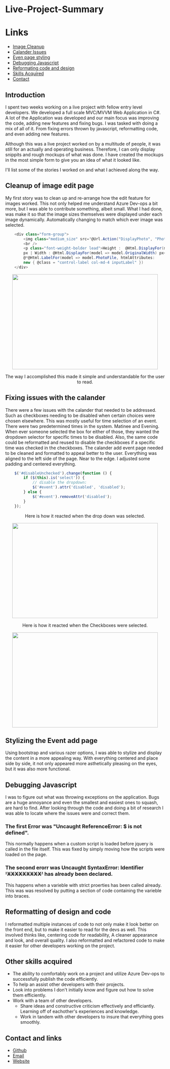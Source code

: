 # Live-Project-Summary

# Links
- [Image Cleanup](#Cleanup-of-image-edit-page)
- [Calander Issues](#Fixing-issues-with-the-calander)
- [Even page styling](#Stylizing-the-Event-add-page)
- [Debugging Javascript](#Debugging-Javascript)
- [Reformating code and design](#Reformatting-of-design-and-code)
- [Skills Acquired](#Other-skills-acquired)
- [Contact](#Contact-and-links)
## Introduction
I spent two weeks working on a live project with fellow entry level developers.
We developed a full scale MVC/MVVM Web Application in C#. A lot of the Application was developed and our main focus was improving the code, adding new features and fixing bugs. I was tasked with doing a mix of all of it. From fixing errors thrown by javascript, reformatting code, and even adding new features.

Although this was a live project worked on by a multitude of people, it was still for an actually and operating business. Therefore, I can only display snippits and rough mockups of what was done. I have created the mockups in the most simple form to give you an idea of what it looked like.

I'll list some of the stories I worked on and what I achieved along the way.



## Cleanup of image edit page
My first story was to clean up and re-arrange how the edit feature for images worked. This not only helped me understand Azure Dev-ops a bit more, but I was able to contribute something, albeit small. What I had done, was make it so that the image sizes themselves were displayed under each image dynamically. Automatically changing to match which ever image was selected.

```csharp
    <div class="form-group">
        <img class="medium_size" src='@Url.Action("DisplayPhoto", "Photo", new { id = Model.PhotoId })' />
        <br />
        <p class="font-weight-bolder lead">Height :  @Html.DisplayFor(model => model.OriginalHeight)
        px | Width : @Html.DisplayFor(model => model.OriginalWidth) px</p>
        @*@Html.LabelFor(model => model.PhotoFile, htmlAttributes: 
        new { @class = "control-label col-md-4 inputLabel" })
    </div>
```
<p align="center">
  <img width="460" height="300" src="https://i.imgur.com/43lYV5O.jpg">
</p>


<p align="center">
The way I accomplished this made it simple and understandable for the user to read.
</p>

## Fixing issues with the calander
There were a few issues with the calander that needed to be addressed. Such as checkboxes needing to be disabled when certain choices were chosen elsewhere. This was mostly useful for time selection of an event. There were two predetermined times in the system. Matinee and Evening. When ever someone selected the box for either of those, they wanted the dropdown selector for specific times to be disabled. Also, the same code could be reformatted and reused to disable the checkboxes if a specific time was checked in the checkboxes. The calander add event page needed to be cleaned and formatted to appeal better to the user. Everything was aligned to the left side of the page. Near to the edge. I adjusted some padding and centered everything.

```Javascript
    $('#disableUnchecked').change(function () {
        if ($(this).is('select')) {
            // disable the dropdown:
            $('#event').attr('disabled', 'disabled');
        } else {
            $('#event').removeAttr('disabled');
        }
    });
```

<p align="center">
    Here is how it reacted when the drop down was selected.
</p>
<p align="center">
  <img width="460" height="300" src="https://i.imgur.com/AnlsqSM.jpg">
</p>



<p align="center">
Here is how it reacted when the Checkboxes were selected.
</P>
<p align="center">
  <img width="460" height="300" src="https://i.imgur.com/VcBlcxN.jpg">
</p>


## Stylizing the Event add page
Using bootstrap and various razer options, I was able to stylize and display the content in a more appealing way. With everything centered and place side by side, it not only appeared more asthetically pleasing on the eyes, but it was also more functional.


## Debugging Javascript
I was to figure out what was throwing exceptions on the application. Bugs are a huge annoyance and even the smallest and easiest ones to squash, are hard to find. After looking through the code and doing a bit of research I was able to locate where the issues were and correct them. 

### The first Error was "Uncaught ReferenceError: $ is not defined".
This normally happens when a custom script is loaded before jquery is called in the file itself.
This was fixed by simply moving how the scripts were loaded on the page.

### The second erorr was Uncaught SyntaxError: Identifier ~~'XXXXXXXXX'~~ has already been declared.
This happens when a varieble with strict proerties has been called already.
This was was resolved by putting a section of code containing the varieble into braces.

## Reformatting of design and code
I reformatted multiple instances of code to not only make it look better on the front end, but to make it easier to read for the devs as well. This involved thinks like, centering code for readability, A cleaner appearance and look, and overall quality. I also reformatted and refactored code to make it easier for other developers working on the project.

## Other skills acquired
- The ability to comfortably work on a project and utilize Azure Dev-ops to successfully publish the code efficiently.
- To help an assist other developers with their projects.
- Look into problems I don't initially know and figure out how to solve them efficiently.
- Work with a team of other developers.
  - Share ideas and constructive criticism effectively and efficiantly. Learning off of eachother's experiences and knowledge.
  - Work in tandem with other developers to insure that everything goes smoothly.

## Contact and links
- [Github](https://github.com/Gruzzly-bear)
- [Email](mailto:gruzzly-bear@outlook.com?subject=Hey%20There!)
- [Website](https://gruzzly.co)

